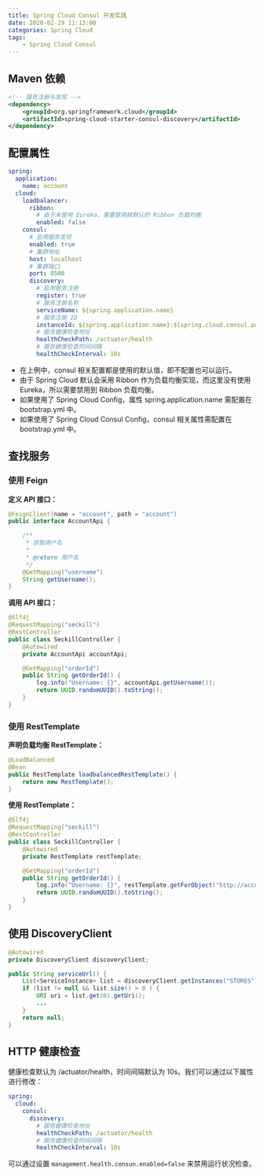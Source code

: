 ```yaml
---
title: Spring Cloud Consul 开发实践
date: 2020-02-29 11:13:00
categories: Spring Cloud
tags:
    - Spring Cloud Consul
---
```

## Maven 依赖
```xml
<!-- 服务注册与发现 -->
<dependency>
    <groupId>org.springframework.cloud</groupId>
    <artifactId>spring-cloud-starter-consul-discovery</artifactId>
</dependency>
```

## 配置属性
```yaml
spring:
  application:
    name: account
  cloud:
    loadbalancer:
      ribbon:
        # 由于未使用 Eureka，需要禁用掉默认的 Ribbon 负载均衡
        enabled: false
    consul:
      # 启用服务发现
      enabled: true
      # 集群地址
      host: localhost
      # 集群端口
      port: 8500
      discovery:
        # 启用服务注册
        register: true
        # 服务注册名称
        serviceName: ${spring.application.name}
        # 服务注册 ID
        instanceId: ${spring.application.name}:${spring.cloud.consul.port}
        # 服务健康检查地址
        healthCheckPath: /actuator/health
        # 服务健康检查时间间隔
        healthCheckInterval: 10s
```

* 在上例中，consul 相关配置都是使用的默认值，即不配置也可以运行。
* 由于 Spring Cloud 默认会采用 Ribbon 作为负载均衡实现，而这里没有使用 Eureka，所以需要禁用到 Ribbon 负载均衡。
* 如果使用了 Spring Cloud Config，属性 spring.application.name 需配置在 bootstrap.yml 中。
* 如果使用了 Spring Cloud Consul Config，consul 相关属性需配置在 bootstrap.yml 中。

## 查找服务
### 使用 Feign
**定义 API 接口：**
```java
@FeignClient(name = "account", path = "account")
public interface AccountApi {

    /**
     * 获取用户名
     *
     * @return 用户名
     */
    @GetMapping("username")
    String getUsername();
}
```

**调用 API 接口：**
```java
@Slf4j
@RequestMapping("seckill")
@RestController
public class SeckillController {
    @Autowired
    private AccountApi accountApi;

    @GetMapping("orderId")
    public String getOrderId() {
        log.info("Username: {}", accountApi.getUsername());
        return UUID.randomUUID().toString();
    }
}
```

### 使用 RestTemplate
**声明负载均衡 RestTemplate：**
```java
@LoadBalanced
@Bean
public RestTemplate loadbalancedRestTemplate() {
    return new RestTemplate();
}
```

**使用 RestTemplate：**
```java
@Slf4j
@RequestMapping("seckill")
@RestController
public class SeckillController {
    @Autowired
    private RestTemplate restTemplate;

    @GetMapping("orderId")
    public String getOrderId() {
        log.info("Username: {}", restTemplate.getForObject("http://account/account/username", String.class));
        return UUID.randomUUID().toString();
    }
}
```

## 使用 DiscoveryClient
```java
@Autowired
private DiscoveryClient discoveryClient;

public String serviceUrl() {
    List<ServiceInstance> list = discoveryClient.getInstances("STORES");
    if (list != null && list.size() > 0 ) {
        URI uri = list.get(0).getUri();
        ...
    }
    return null;
}
```

## HTTP 健康检查
健康检查默认为 /actuator/health，时间间隔默认为 10s。我们可以通过以下属性进行修改：

```yaml
spring:
  cloud:
    consul:
      discovery:
        # 服务健康检查地址
        healthCheckPath: /actuator/health
        # 服务健康检查时间间隔
        healthCheckInterval: 10s
```

可以通过设置 `management.health.consun.enabled=false` 来禁用运行状况检查。